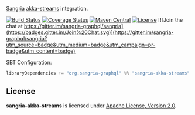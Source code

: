 [Sangria](http://sangria-graphql.org/) [akka-streams](http://doc.akka.io/docs/akka/current/scala/stream/index.html) integration.

[![Build Status](https://travis-ci.org/sangria-graphql/sangria-akka-streams.svg?branch=master)](https://travis-ci.org/sangria-graphql/sangria-akka-streams) [![Coverage Status](http://coveralls.io/repos/sangria-graphql/sangria-akka-streams/badge.svg?branch=master&service=github)](http://coveralls.io/github/sangria-graphql/sangria-akka-streams?branch=master) [![Maven Central](https://maven-badges.herokuapp.com/maven-central/org.sangria-graphql/sangria-akka-streams_2.11/badge.svg)](https://maven-badges.herokuapp.com/maven-central/org.sangria-graphql/sangria-akka-streams_2.11) [![License](http://img.shields.io/:license-Apache%202-brightgreen.svg)](http://www.apache.org/licenses/LICENSE-2.0.txt) [![Join the chat at https://gitter.im/sangria-graphql/sangria](https://badges.gitter.im/Join%20Chat.svg)](https://gitter.im/sangria-graphql/sangria?utm_source=badge&utm_medium=badge&utm_campaign=pr-badge&utm_content=badge)

SBT Configuration:

```scala
libraryDependencies += "org.sangria-graphql" %% "sangria-akka-streams" % "1.0.0"
```

## License

**sangria-akka-streams** is licensed under [Apache License, Version 2.0](http://www.apache.org/licenses/LICENSE-2.0).
